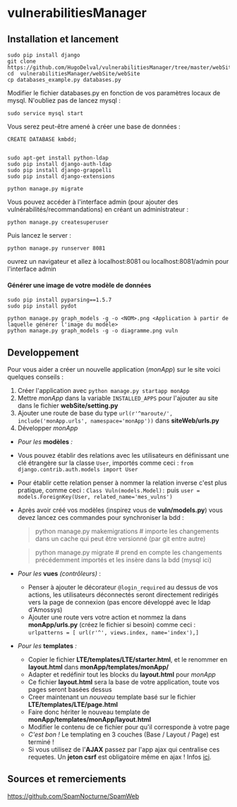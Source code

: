 # vulnerabilitiesManager

## Installation et lancement

	sudo pip install django
	git clone https://github.com/HugoDelval/vulnerabilitiesManager/tree/master/webSite/vuln
	cd  vulnerabilitiesManager/webSite/webSite
	cp databases_example.py databases.py

Modifier le fichier databases.py en fonction de vos paramètres locaux de mysql.
N'oubliez pas de lancez mysql :

	sudo service mysql start

Vous serez peut-être amené à créer une base de données :

	CREATE DATABASE kmbdd;


	sudo apt-get install python-ldap
	sudo pip install django-auth-ldap
	sudo pip install django-grappelli
	sudo pip install django-extensions

	python manage.py migrate

Vous pouvez accéder à l'interface admin (pour ajouter des vulnérabilités/recommandations) en créant un administrateur :

	python manage.py createsuperuser

Puis lancez le server :

	python manage.py runserver 8081

ouvrez un navigateur et allez à localhost:8081 ou localhost:8081/admin pour l'interface admin

#### Générer une image de votre modèle de données

	sudo pip install pyparsing==1.5.7
	sudo pip install pydot

	python manage.py graph_models -g -o <NOM>.png <Application à partir de laquelle générer l'image du modèle>
	python manage.py graph_models -g -o diagramme.png vuln


## Developpement

Pour vous aider a créer un nouvelle application (*monApp*) sur le site voici quelques conseils :    
1. Créer l'application avec `python manage.py startapp monApp`  
2. Mettre *monApp* dans la variable `INSTALLED_APPS` pour l'ajouter au site dans le fichier **webSite/setting.py**  
3. Ajouter une route de base du type `url(r'^maroute/', include('monApp.urls', namespace='monApp'))` dans **siteWeb/urls.py**  
4. Développer *monApp*  
  
* *Pour les* **modèles** *:*  
 * Vous pouvez établir des relations avec les utilisateurs en définissant une clé étrangère sur la classe `User`, importés comme ceci : `from django.contrib.auth.models import User`  
 * Pour établir cette relation penser à nommer la relation inverse c'est plus pratique, comme ceci : `Class Vuln(models.Model):` puis `user = models.ForeignKey(User, related_name='mes_vulns')`  
 * Après avoir créé vos modèles (inspirez vous de **vuln/models.py**) vous devez lancez ces commandes pour synchroniser la bdd :

	> python manage.py makemigrations # importe les changements dans un cache qui peut être versionné (par git entre autre)

	> python manage.py migrate        # prend en compte les changements précédemment importés et les insère dans la bdd (mysql ici) 
 
* *Pour les* **vues** *(contrôleurs)* :  
  * Penser à ajouter le décorateur `@login_required` au dessus de vos actions, les utilisateurs déconnectés seront directement redirigés vers la page de connexion (pas encore développé avec le ldap d'Amossys)  
  * Ajouter une route vers votre action et nommez la dans **monApp/urls.py** (créez le fichier si besoin) comme ceci : `urlpatterns = [ url(r'^', views.index, name='index'),]`  
  
* *Pour les* **templates** *:*  
  * Copier le fichier **LTE/templates/LTE/starter.html**, et le renommer en **layout.html** dans **monApp/templates/monApp/**  
  * Adapter et redéfinir tout les blocks du **layout.html** pour *monApp*  
  * Ce fichier **layout.html** sera la base de votre application, toute vos pages seront basées dessus  
  * Creer maintenant un *nouveau* template basé sur le fichier **LTE/templates/LTE/page.html**   
  * Faire donc hériter le nouveau template de **monApp/templates/monApp/layout.html**   
  * Modifier le contenu de ce fichier pour qu'il corresponde à votre page   
  * *C'est bon !* Le templating en 3 couches (Base / Layout / Page) est terminé ! 
  * Si vous utilisez de l'**AJAX** passez par l'app ajax qui centralise ces requetes. Un **jeton csrf** est obligatoire même en ajax ! Infos [ici](https://docs.djangoproject.com/fr/1.7/ref/contrib/csrf/#csrf-ajax).   

## Sources et remerciements
https://github.com/SpamNocturne/SpamWeb
